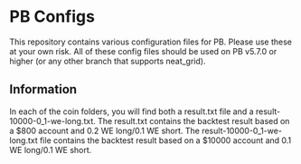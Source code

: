 # PB Configs

This repository contains various configuration files for PB. Please use these at your own risk.
All of these config files should be used on PB v5.7.0 or higher (or any other branch that supports neat_grid).

## Information

In each of the coin folders, you will find both a result.txt file and a result-10000-0_1-we-long.txt.
The result.txt contains the backtest result based on a $800 account and 0.2 WE long/0.1 WE short. The result-10000-0_1-we-long.txt 
file contains the backtest result based on a $10000 account and 0.1 WE long/0.1 WE short.